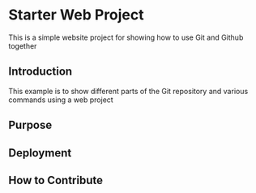 # Starter Web Project

This is a simple website project for showing how to use Git and Github together

## Introduction

This example is to show different parts of the Git repository and various commands using a web project

## Purpose

## Deployment

## How to Contribute

